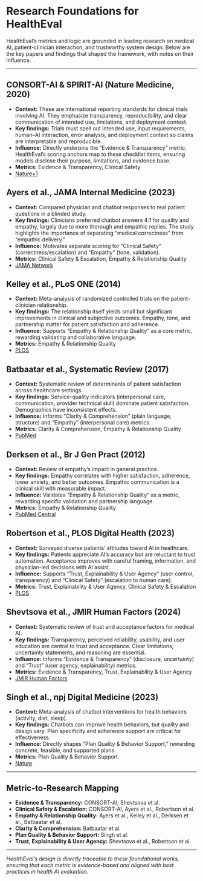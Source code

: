 # Research Foundations for HealthEval

HealthEval’s metrics and logic are grounded in leading research on medical AI, patient-clinician interaction, and trustworthy system design. Below are the key papers and findings that shaped the framework, with notes on their influence.

---

## CONSORT-AI & SPIRIT-AI (Nature Medicine, 2020)
- **Context:** These are international reporting standards for clinical trials involving AI. They emphasize transparency, reproducibility, and clear communication of intended use, limitations, and deployment context.
- **Key findings:** Trials must spell out intended use, input requirements, human–AI interaction, error analysis, and deployment context so claims are interpretable and reproducible.
- **Influence:** Directly underpins the “Evidence & Transparency” metric. HealthEval’s scoring anchors map to these checklist items, ensuring models disclose their purpose, limitations, and evidence base.
- **Metrics:** Evidence & Transparency, Clinical Safety
- [Nature+1](https://www.nature.com/articles/s41591-020-1034-x)

## Ayers et al., JAMA Internal Medicine (2023)
- **Context:** Compared physician and chatbot responses to real patient questions in a blinded study.
- **Key findings:** Clinicians preferred chatbot answers 4:1 for quality and empathy, largely due to more thorough and empathic replies. The study highlights the importance of separating “medical correctness” from “empathic delivery.”
- **Influence:** Motivates separate scoring for “Clinical Safety” (correctness/escalation) and “Empathy” (tone, validation).
- **Metrics:** Clinical Safety & Escalation, Empathy & Relationship Quality
- [JAMA Network](https://jamanetwork.com/journals/jamainternalmedicine/fullarticle/2804309)

## Kelley et al., PLoS ONE (2014)
- **Context:** Meta-analysis of randomized controlled trials on the patient-clinician relationship.
- **Key findings:** The relationship itself yields small but significant improvements in clinical and subjective outcomes. Empathy, tone, and partnership matter for patient satisfaction and adherence.
- **Influence:** Supports “Empathy & Relationship Quality” as a core metric, rewarding validating and collaborative language.
- **Metrics:** Empathy & Relationship Quality
- [PLOS](https://journals.plos.org/plosone/article?id=10.1371/journal.pone.0086041)

## Batbaatar et al., Systematic Review (2017)
- **Context:** Systematic review of determinants of patient satisfaction across healthcare settings.
- **Key findings:** Service-quality indicators (interpersonal care, communication, provider technical skill) dominate patient satisfaction. Demographics have inconsistent effects.
- **Influence:** Informs “Clarity & Comprehension” (plain language, structure) and “Empathy” (interpersonal care) metrics.
- **Metrics:** Clarity & Comprehension, Empathy & Relationship Quality
- [PubMed](https://pubmed.ncbi.nlm.nih.gov/28676093/)

## Derksen et al., Br J Gen Pract (2012)
- **Context:** Review of empathy’s impact in general practice.
- **Key findings:** Empathy correlates with higher satisfaction, adherence, lower anxiety, and better outcomes. Empathic communication is a clinical skill with measurable impact.
- **Influence:** Validates “Empathy & Relationship Quality” as a metric, rewarding specific validation and partnership language.
- **Metrics:** Empathy & Relationship Quality
- [PubMed Central](https://www.ncbi.nlm.nih.gov/pmc/articles/PMC3529296/)

## Robertson et al., PLOS Digital Health (2023)
- **Context:** Surveyed diverse patients’ attitudes toward AI in healthcare.
- **Key findings:** Patients appreciate AI’s accuracy but are reluctant to trust automation. Acceptance improves with careful framing, information, and physician-led decisions with AI assist.
- **Influence:** Supports “Trust, Explainability & User Agency” (user control, transparency) and “Clinical Safety” (escalation to human care).
- **Metrics:** Trust, Explainability & User Agency, Clinical Safety & Escalation
- [PLOS](https://journals.plos.org/digitalhealth/article?id=10.1371/journal.pdig.0000286)

## Shevtsova et al., JMIR Human Factors (2024)
- **Context:** Systematic review of trust and acceptance factors for medical AI.
- **Key findings:** Transparency, perceived reliability, usability, and user education are central to trust and acceptance. Clear limitations, uncertainty statements, and reasoning are essential.
- **Influence:** Informs “Evidence & Transparency” (disclosure, uncertainty) and “Trust” (user agency, explainability) metrics.
- **Metrics:** Evidence & Transparency, Trust, Explainability & User Agency
- [JMIR Human Factors](https://humanfactors.jmir.org/2024/1/e50000/)

## Singh et al., npj Digital Medicine (2023)
- **Context:** Meta-analysis of chatbot interventions for health behaviors (activity, diet, sleep).
- **Key findings:** Chatbots can improve health behaviors, but quality and design vary. Plan specificity and adherence support are critical for effectiveness.
- **Influence:** Directly shapes “Plan Quality & Behavior Support,” rewarding concrete, feasible, and supported plans.
- **Metrics:** Plan Quality & Behavior Support
- [Nature](https://www.nature.com/articles/s41746-023-00938-2)

---

## Metric-to-Research Mapping
- **Evidence & Transparency:** CONSORT-AI, Shevtsova et al.
- **Clinical Safety & Escalation:** CONSORT-AI, Ayers et al., Robertson et al.
- **Empathy & Relationship Quality:** Ayers et al., Kelley et al., Derksen et al., Batbaatar et al.
- **Clarity & Comprehension:** Batbaatar et al.
- **Plan Quality & Behavior Support:** Singh et al.
- **Trust, Explainability & User Agency:** Shevtsova et al., Robertson et al.

---

*HealthEval’s design is directly traceable to these foundational works, ensuring that each metric is evidence-based and aligned with best practices in health AI evaluation.*
